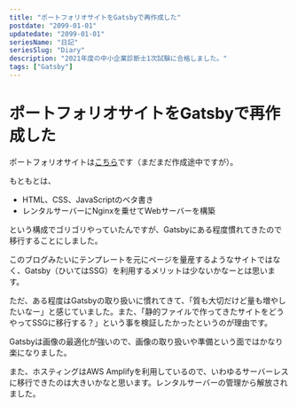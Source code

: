 ```yaml
---
title: "ポートフォリオサイトをGatsbyで再作成した"
postdate: "2099-01-01"
updatedate: "2099-01-01"
seriesName: "日記"
seriesSlug: "Diary"
description: "2021年度の中小企業診断士1次試験に合格しました。"
tags: ["Gatsby"]
---
```


# ポートフォリオサイトをGatsbyで再作成した

ポートフォリオサイトは[こちら](https://ps.toriwatari.work)です（まだまだ作成途中ですが）。

もともとは、

- HTML、CSS、JavaScriptのベタ書き
- レンタルサーバーにNginxを乗せてWebサーバーを構築

という構成でゴリゴリやっていたんですが、Gatsbyにある程度慣れてきたので移行することにしました。

このブログみたいにテンプレートを元にページを量産するようなサイトではなく、Gatsby（ひいてはSSG）を利用するメリットは少ないかなーとは思います。

ただ、ある程度はGatsbyの取り扱いに慣れてきて、「質も大切だけど量も増やしたいなー」と感じていました。また、「静的ファイルで作ってきたサイトをどうやってSSGに移行する？」という事を検証したかったというのが理由です。

Gatsbyは画像の最適化が強いので、画像の取り扱いや準備という面ではかなり楽になりました。

また、ホスティングはAWS Amplifyを利用しているので、いわゆるサーバーレスに移行できたのは大きいかなと思います。レンタルサーバーの管理から解放されました。

